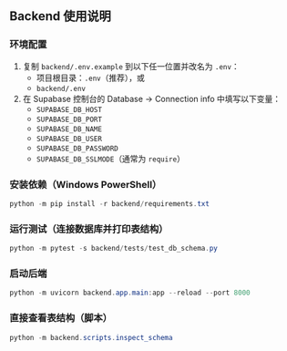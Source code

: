 ## Backend 使用说明

### 环境配置
1. 复制 `backend/.env.example` 到以下任一位置并改名为 `.env`：
   - 项目根目录：`.env`（推荐），或
   - `backend/.env`
2. 在 Supabase 控制台的 Database -> Connection info 中填写以下变量：
   - `SUPABASE_DB_HOST`
   - `SUPABASE_DB_PORT`
   - `SUPABASE_DB_NAME`
   - `SUPABASE_DB_USER`
   - `SUPABASE_DB_PASSWORD`
   - `SUPABASE_DB_SSLMODE`（通常为 `require`）

### 安装依赖（Windows PowerShell）
```powershell
python -m pip install -r backend/requirements.txt
```

### 运行测试（连接数据库并打印表结构）
```powershell
python -m pytest -s backend/tests/test_db_schema.py
```

### 启动后端
```powershell
python -m uvicorn backend.app.main:app --reload --port 8000
```

### 直接查看表结构（脚本）
```powershell
python -m backend.scripts.inspect_schema
```

